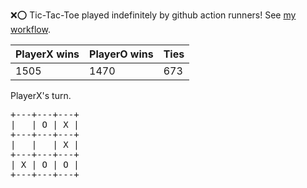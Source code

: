 :x::o: Tic-Tac-Toe played indefinitely by github action runners! See [my workflow](.github/workflows/play.yaml).

|PlayerX wins|PlayerO wins|Ties|
|-|-|-|
|1505|1470|673|

PlayerX's turn.

<pre>
+---+---+---+
|   | O | X |
+---+---+---+
|   |   | X |
+---+---+---+
| X | O | O |
+---+---+---+
</pre>